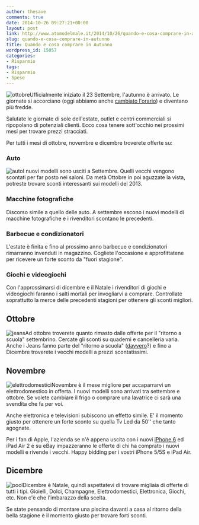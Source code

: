 ```yaml
---
author: thesave
comments: true
date: 2014-10-26 09:27:21+00:00
layout: post
link: http://www.atomodelmale.it/2014/10/26/quando-e-cosa-comprare-in-autunno/
slug: quando-e-cosa-comprare-in-autunno
title: Quando e cosa comprare in Autunno
wordpress_id: 15057
categories:
- Risparmio
tags:
- Risparmio
- Spese
---
```


![ottobre](http://www.atomodelmale.it/wp-content/uploads/2014/10/ottobre-300x179.jpg)Ufficialmente iniziato il 23 Settembre, l'autunno è arrivato.
Le giornate si accorciano (oggi abbiamo anche [cambiato l'orario](http://www.atomodelmale.it/2014/10/24/ci-risiamo-domenica-cambia-lorario-le-lancette-vanno-spostate-in-avanti-o-indietro/)) e diventano più fredde.

Salutate le giornate di sole dell'estate, outlet e centri commerciali si ripopolano di potenziali clienti. Ecco cosa tenere sott'occhio nei prossimi mesi per trovare prezzi stracciati.

Per tutti i mesi di ottobre, novembre e dicembre troverete offerte su:



### Auto



![auto](http://www.atomodelmale.it/wp-content/uploads/2014/10/auto-150x136.jpg)I nuovi modelli sono usciti a Settembre. Quelli vecchi vengono scontati per far posto nei saloni. Da metà Ottobre in poi aguzzate la vista, potreste trovare sconti interessanti sui modelli del 2013.



### Macchine fotografiche



Discorso simile a quello delle auto. A settembre escono i nuovi modelli di macchine fotografiche e i rivenditori scontano le precedenti.



### Barbecue e condizionatori



L'estate è finita e fino al prossimo anno barbecue e condizionatori rimarranno invenduti in magazzino. Cogliete l'occasione e approfittatene per ricevere un forte sconto da "fuori stagione".



### Giochi e videogiochi



Con l'approssimarsi di dicembre e il Natale i rivenditori di giochi e videogiochi faranno i salti mortali per invogliarvi a comprare. Controllate soprattutto la merce delle precedenti stagioni per ottenere gli sconti migliori.





## Ottobre



![jeans](http://www.atomodelmale.it/wp-content/uploads/2014/10/jeans-88x150.jpg)Ad ottobre troverete quanto rimasto dalle offerte per il "ritorno a scuola" settembrino. Cercate gli sconti su quaderni e cancelleria varia. Anche i Jeans fanno parte del "ritorno a scuola" ([davvero](http://www.realsimple.com/work-life/money/spending/best-time-to-buy/best-time-buy-jeans)?) e fino a Dicembre troverete i vecchi modelli a prezzi scontatissimi.



## Novembre



![elettrodomestici](http://www.atomodelmale.it/wp-content/uploads/2014/10/elettrodomestici-150x127.png)Novembre è il mese migliore per accaparrarvi un elettrodomestico in offerta. I nuovi modelli sono arrivati tra settembre e ottobre. Se volete cambiare il frigo o comprare una lavatrice ci sarà una svendita che fa per voi.

Anche elettronica e televisioni subiscono un effetto simile. E' il momento giusto per ottenere un forte sconto su quella Tv Led da 50'' che tanto agognate.

Per i fan di Apple, l'azienda se n'è appena uscita con i nuovi [iPhone 6](http://www.atomodelmale.it/2014/09/29/mela-bacata-saranno-i-bugs-a-far-marcire-la-mela/) ed iPad Air 2 e su eBay impazzeranno le offerte di chi ha comprato i nuovi modelli e rivende i vecchi. Happy bidding per i vostri iPhone 5/5S e iPad Air.



## Dicembre



![pool](http://www.atomodelmale.it/wp-content/uploads/2014/10/pool-150x99.jpg)Dicembre è Natale, quindi aspettatevi di trovare migliaia di offerte di tutti i tipi. Gioielli, Dolci, Champagne, Elettrodomestici, Elettronica, Giochi, etc. Non c'è che l'imbarazzo della scelta.

Se state pensando di montare una piscina davanti a casa al ritorno della bella stagione è il momento giusto per trovare forti sconti.
